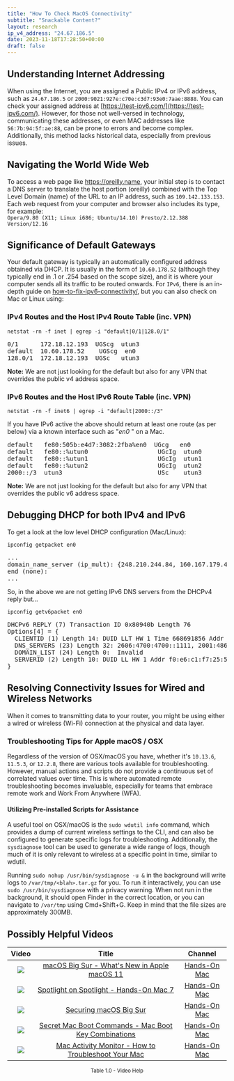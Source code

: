 ```yaml
---
title: "How To Check MacOS Connectivity"
subtitle: "Snackable Content?"
layout: research
ip_v4_address: "24.67.186.5"
date: 2023-11-18T17:28:50+00:00
draft: false
---
```


## Understanding Internet Addressing

When using the Internet, you are assigned a Public IPv4 or IPv6 address, such as `24.67.186.5` or `2000:9021:927e:c70e:c3d7:93e0:7aae:8888`. You can check your assigned address at [https://test-ipv6.com/](https://test-ipv6.com/). However, for those not well-versed in technology, communicating these addresses, or even MAC addresses like `56:7b:94:5f:ae:88`, can be prone to errors and become complex. Additionally, this method lacks historical data, especially from previous issues.
## Navigating the World Wide Web
To access a web page like https://oreilly.name, your initial step is to contact a DNS server to translate the host portion (oreilly) combined with the Top Level Domain (name) of the URL to an IP address, such as `109.142.133.153`. Each web request from your computer and browser also includes its type, for example: <br>`Opera/9.80 (X11; Linux i686; Ubuntu/14.10) Presto/2.12.388 Version/12.16`
## Significance of Default Gateways
Your default gateway is typically an automatically configured address obtained via DHCP. It is usually in the form of `10.60.178.52` (although they typically end in .1 or .254 based on the scope size), and it is where your computer sends all its traffic to be routed onwards. For `IPv6`, there is an in-depth guide on [how-to-fix-ipv6-connectivity/](/blog/how-to-fix-ipv6-connectivity/), but you can also check on Mac or Linux using:
<br>
### IPv4 Routes and the Host IPv4 Route Table (inc. VPN)
```netstat -rn -f inet | egrep -i "default|0/1|128.0/1"```

<pre>
0/1      172.18.12.193  UGScg  utun3
default  10.60.178.52    UGScg  en0
128.0/1  172.18.12.193  UGSc   utun3</pre>

**Note:** We are not just looking for the default but also for any VPN that overrides the public v4 address space.

### IPv6 Routes and the Host IPv6 Route Table (inc. VPN)
```netstat -rn -f inet6 | egrep -i "default|2000::/3"```

If you have IPv6 active the above should return at least one route (as per below) via a known interface such as "_en0_ " on a Mac. 

<pre>
default   fe80:505b:e4d7:3082:2fba%en0  UGcg   en0
default   fe80::%utun0                   UGcIg  utun0
default   fe80::%utun1                   UGcIg  utun1
default   fe80::%utun2                   UGcIg  utun2
2000::/3  utun3                          USc    utun3</pre>

**Note:** We are not just looking for the default but also for any VPN that overrides the public v6 address space.
<br>

## Debugging DHCP for both IPv4 and IPv6

To get a look at the low level DHCP configuration (Mac/Linux): 

```ipconfig getpacket en0```

<pre>
...
domain_name_server (ip_mult): {248.210.244.84, 160.167.179.48}
end (none):
...</pre>

So, in the above we are not getting IPv6 DNS servers from the DHCPv4 reply but...

```ipconfig getv6packet en0```

<pre>
DHCPv6 REPLY (7) Transaction ID 0x80940b Length 76
Options[4] = {
  CLIENTID (1) Length 14: DUID LLT HW 1 Time 668691856 Addr 56:7b:94:5f:ae:88
  DNS_SERVERS (23) Length 32: 2606:4700:4700::1111, 2001:4860:4860::8844
  DOMAIN_LIST (24) Length 0:  Invalid
  SERVERID (2) Length 10: DUID LL HW 1 Addr f0:e6:c1:f7:25:52
}</pre>




## Resolving Connectivity Issues for Wired and Wireless Networks
When it comes to transmitting data to your router, you might be using either a wired or wireless (Wi-Fi) connection at the physical and data layer.
### Troubleshooting Tips for Apple macOS / OSX
Regardless of the version of OSX/macOS you have, whether it's ```10.13.6```, ```11.5.3```, or ```12.2.8```, there are various tools available for troubleshooting. However, manual actions and scripts do not provide a continuous set of correlated values over time. This is where automated remote troubleshooting becomes invaluable, especially for teams that embrace remote work and Work From Anywhere (WFA).
#### Utilizing Pre-installed Scripts for Assistance
A useful tool on OSX/macOS is the ```sudo wdutil info``` command, which provides a dump of current wireless settings to the CLI, and can also be configured to generate specific logs for troubleshooting. Additionally, the ```sysdiagnose``` tool can be used to generate a wide range of logs, though much of it is only relevant to wireless at a specific point in time, similar to wdutil.

Running ```sudo nohup /usr/bin/sysdiagnose -u &``` in the background will write logs to ```/var/tmp/<blah>.tar.gz``` for you. To run it interactively, you can use ```sudo /usr/bin/sysdiagnose``` with a privacy warning. When not run in the background, it should open Finder in the correct location, or you can navigate to ```/var/tmp``` using Cmd+Shift+G. Keep in mind that the file sizes are approximately 300MB.
## Possibly Helpful Videos

<link href="/plugins/lity/css/lity.min.css" rel="stylesheet">
<script src="/plugins/lity/js/lity.min.js"></script>
<div class="table1-start"></div>

|Video | Title | Channel |
| :---: | :---: | :---: |
|<a href="https://www.youtube.com/watch?v=JMKi6o9kaZI" data-lity><img src="https://i.ytimg.com/vi/JMKi6o9kaZI/default.jpg" class="img-fluid"></a>|<a href="https://www.youtube.com/watch?v=JMKi6o9kaZI" data-lity>macOS Big Sur - What&#39;s New in Apple macOS 11</a>|<a target="_blank" href="https://www.youtube.com/channel/UCg43DP8MdHVcl4rFK_delBg" >Hands-On Mac</a>|
|<a href="https://www.youtube.com/watch?v=RslZ4W1EPqk" data-lity><img src="https://i.ytimg.com/vi/RslZ4W1EPqk/default.jpg" class="img-fluid"></a>|<a href="https://www.youtube.com/watch?v=RslZ4W1EPqk" data-lity>Spotlight on Spotlight - Hands-On Mac 7</a>|<a target="_blank" href="https://www.youtube.com/channel/UCg43DP8MdHVcl4rFK_delBg" >Hands-On Mac</a>|
|<a href="https://www.youtube.com/watch?v=7KdhJimuhNw" data-lity><img src="https://i.ytimg.com/vi/7KdhJimuhNw/default.jpg" class="img-fluid"></a>|<a href="https://www.youtube.com/watch?v=7KdhJimuhNw" data-lity>Securing macOS Big Sur</a>|<a target="_blank" href="https://www.youtube.com/channel/UCg43DP8MdHVcl4rFK_delBg" >Hands-On Mac</a>|
|<a href="https://www.youtube.com/watch?v=VwNYWAxHCgM" data-lity><img src="https://i.ytimg.com/vi/VwNYWAxHCgM/default.jpg" class="img-fluid"></a>|<a href="https://www.youtube.com/watch?v=VwNYWAxHCgM" data-lity>Secret Mac Boot Commands - Mac Boot Key Combinations</a>|<a target="_blank" href="https://www.youtube.com/channel/UCg43DP8MdHVcl4rFK_delBg" >Hands-On Mac</a>|
|<a href="https://www.youtube.com/watch?v=TWzWd_DiaJ0" data-lity><img src="https://i.ytimg.com/vi/TWzWd_DiaJ0/default.jpg" class="img-fluid"></a>|<a href="https://www.youtube.com/watch?v=TWzWd_DiaJ0" data-lity>Mac Activity Monitor - How to Troubleshoot Your Mac</a>|<a target="_blank" href="https://www.youtube.com/channel/UCg43DP8MdHVcl4rFK_delBg" >Hands-On Mac</a>|

<center><small>Table 1.0 - Video Help</small></center>
 <br>
<div class="table1-end"></div>
<script type="text/javascript">
(function() {
    $('div.table1-start').nextUntil('div.table1-end', 'table').addClass('table thead-dark table-striped table-responsive rounded').attr('id', 't1');
    $('#t1').find('thead').addClass('thead-dark');
})();
</script>
